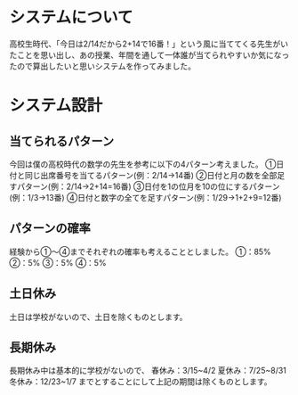 # システムについて
高校生時代、「今日は2/14だから2+14で16番！」という風に当ててくる先生がいたことを思い出し、あの授業、年間を通して一体誰が当てられやすいか気になったので算出したいと思いシステムを作ってみました。
# システム設計
## 当てられるパターン
今回は僕の高校時代の数学の先生を参考に以下の4パターン考えました。
①日付と同じ出席番号を当てるパターン(例：2/14→14番)
②日付と月の数を全部足すパターン(例：2/14→2+14=16番)
③日付を1の位月を10の位にするパターン(例：1/3→13番)
④日付と数字の全てを足すパターン(例：1/29→1+2+9=12番)

## パターンの確率
経験から①〜④までそれぞれの確率も考えることとしました。
①：85% ②：5% ③：5% ④：5%

## 土日休み
土日は学校がないので、土日を除くものとします。

## 長期休み
長期休み中は基本的に学校がないので、
春休み：3/15~4/2
夏休み：7/25~8/31
冬休み：12/23~1/7
までとすることにして上記の期間は除くものとします。
